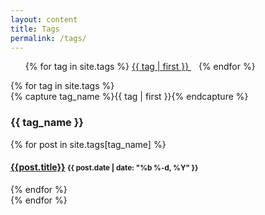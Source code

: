 ```yaml
---
layout: content
title: Tags
permalink: /tags/
---
```

<ul class="c-tag">
{% for tag in site.tags %}
<span style="font-size: {{ tag | last | size | times: 100 | divided_by: site.tags.size | plus: 70  }}%">
<a href="#{{ tag | first | slugize }}">
{{ tag | first }}
    </a> &nbsp;&nbsp;
</span>
{% endfor %}
</ul>

<div id="archives">
{% for tag in site.tags %}
  <div class="archive-group">
    {% capture tag_name %}{{ tag | first }}{% endcapture %}
    <br>
    <h3 id="#{{ tag_name | slugize }}">{{ tag_name }}</h3>
    <a name="{{ tag_name | slugize }}"></a>
    {% for post in site.tags[tag_name] %}
    <article class="archive-item">
      <h4><a href="{{ root_url }}{{ post.url }}">{{post.title}}</a> <small>{{ post.date | date: "%b %-d, %Y" }}</small></h4>
    </article>
    {% endfor %}
  </div>
{% endfor %}
</div>
